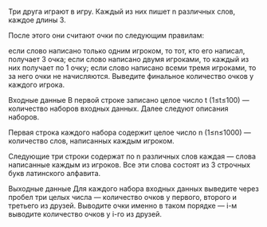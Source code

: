 ﻿Три друга играют в игру. Каждый из них пишет n различных слов, каждое длины 3.

После этого они считают очки по следующим правилам:

если слово написано только одним игроком, то тот, кто его написал, получает 3 очка;
если слово написано двумя игроками, то каждый из них получает по 1 очку;
если слово написано всеми тремя игроками, то за него очки не начисляются.
Выведите финальное количество очков у каждого игрока.

Входные данные
В первой строке записано целое число t (1≤t≤100) — количество наборов входных данных. Далее следуют описания наборов.

Первая строка каждого набора содержит целое число n (1≤n≤1000) — количество слов, написанных каждым игроком.

Следующие три строки содержат по n различных слов каждая — слова написанные каждым из игроков. Все эти слова состоят из 3 строчных букв латинского алфавита.

Выходные данные
Для каждого набора входных данных выведите через пробел три целых числа — количество очков у первого, второго и третьего из друзей. Выводите очки именно в таком порядке — i-м выводите количество очков у i-го из друзей.